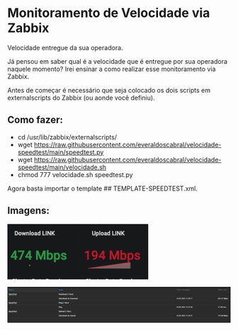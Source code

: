 # Monitoramento de Velocidade via Zabbix
Velocidade entregue da sua operadora.

Já pensou em saber qual é a velocidade que é entregue por sua operadora naquele momento? Irei ensinar a como realizar esse monitoramento via Zabbix.

Antes de começar é necessário que seja colocado os dois scripts em  externalscripts do Zabbix (ou aonde você definiu).

## Como fazer:

* cd /usr/lib/zabbix/externalscripts/
* wget https://raw.githubusercontent.com/everaldoscabral/velocidade-speedtest/main/speedtest.py
* wget https://raw.githubusercontent.com/everaldoscabral/velocidade-speedtest/main/velocidade.sh
* chmod 777 velocidade.sh speedtest.py

Agora basta importar o template ## TEMPLATE-SPEEDTEST.xml.

## Imagens:

![grafana.jfif](grafana.jfif)

![zabbix.PNG](zabbix.PNG)
